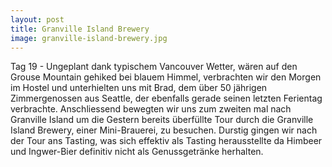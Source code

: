 ```yaml
---
layout: post
title: Granville Island Brewery
image: granville-island-brewery.jpg
---
```


Tag 19 -	Ungeplant dank typischem Vancouver Wetter, wären auf den Grouse Mountain gehiked bei blauem Himmel, verbrachten wir den Morgen im Hostel und unterhielten uns mit Brad, dem über 50 jährigen Zimmergenossen aus Seattle, der ebenfalls gerade seinen letzten Ferientag verbrachte. Anschliessend bewegten wir uns zum zweiten mal nach Granville Island um die Gestern bereits überfüllte Tour durch die Granville Island Brewery, einer Mini-Brauerei, zu besuchen. Durstig gingen wir nach der Tour ans Tasting, was sich effektiv als Tasting herausstellte da Himbeer und Ingwer-Bier definitiv nicht als Genussgetränke herhalten.